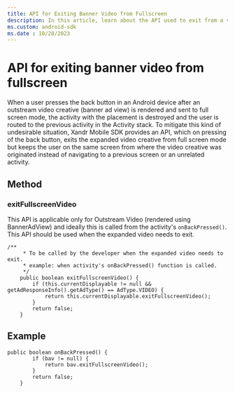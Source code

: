 ```yaml
---
title: API for Exiting Banner Video from Fullscreen
description: In this article, learn about the API used to exit from a video ad in full screen mode.
ms.custom: android-sdk
ms.date : 10/28/2023
---
```


# API for exiting banner video from fullscreen

When a user presses the back button in an Android device after an outstream video creative (banner ad view) is rendered and sent to full screen mode, the activity with the placement is destroyed and the user is routed to the previous activity in the Activity stack. To mitigate this kind of undesirable situation, Xandr Mobile SDK provides an API, which on pressing of the back button, exits the expanded video creative from full screen mode but keeps the user on the same screen from where the video creative was originated instead of navigating to a previous screen or an unrelated activity.

## Method

### exitFullscreenVideo

This API is applicable only for Outstream Video (rendered using BannerAdView) and ideally this is called from the activity's `onBackPressed()`. This API should be used when the expanded video needs to exit.

```
/**
     * To be called by the developer when the expanded video needs to exit.
     * example: when activity's onBackPressed() function is called.
     */
    public boolean exitFullscreenVideo() {
        if (this.currentDisplayable != null && getAdResponseInfo().getAdType() == AdType.VIDEO) {
            return this.currentDisplayable.exitFullscreenVideo();
        }
        return false;
    }
```

## Example

```
public boolean onBackPressed() {
        if (bav != null) {
            return bav.exitFullscreenVideo();
        }
        return false;
    }
```
